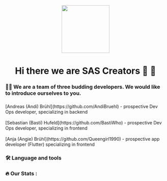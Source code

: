 <div align="center">
  <img height="150" src="https://media.tenor.com/2uyENRmiUt0AAAAC/coding.gif"  />
</div>

###

<h1 align="center">Hi there we are SAS Creators 👋 👋</h1>

###

<h3 align="left">👩‍💻  We are a team of three budding developers. We would like to introduce ourselves to you.</h3>

###

<p align="left">
  [Andreas (Andi) Brühl](https://github.com/AndiBruehl) - prospective Dev Ops developer, specializing in backend<br><br>
  [Sebastian (Basti) Hufeld](https://github.com/BastiWho) - prospective Dev Ops developer, specializing in frontend<br><br>
  [Anja (Angie) Brühl](https://github.com/Queengirl1990) - prospective app developer (Flutter) specializing in frontend
</p>

###

<h3 align="left">🛠 Language and tools</h3>

###

<h3 align="left">🔥   Our Stats :</h3>

###
